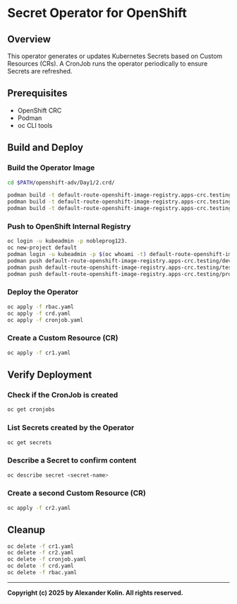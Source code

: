 
# Secret Operator for OpenShift

## Overview
This operator generates or updates Kubernetes Secrets based on Custom Resources (CRs). A CronJob runs the operator periodically to ensure Secrets are refreshed.

## Prerequisites
- OpenShift CRC
- Podman
- oc CLI tools

## Build and Deploy

### Build the Operator Image

```sh
cd $PATH/openshift-adv/Day1/2.crd/

podman build -t default-route-openshift-image-registry.apps-crc.testing/dev/capstone-app:latest .
podman build -t default-route-openshift-image-registry.apps-crc.testing/test/capstone-app:latest .
podman build -t default-route-openshift-image-registry.apps-crc.testing/prod/capstone-app:latest .
```

### Push to OpenShift Internal Registry
```sh
oc login -u kubeadmin -p nobleprog123.
oc new-project default
podman login -u kubeadmin -p $(oc whoami -t) default-route-openshift-image-registry.apps-crc.testing
podman push default-route-openshift-image-registry.apps-crc.testing/dev/capstone-app:latest
podman push default-route-openshift-image-registry.apps-crc.testing/test/capstone-app:latest
podman push default-route-openshift-image-registry.apps-crc.testing/prod/capstone-app:latest
```

### Deploy the Operator
```sh
oc apply -f rbac.yaml
oc apply -f crd.yaml
oc apply -f cronjob.yaml
```

### Create a Custom Resource (CR)
```sh
oc apply -f cr1.yaml
```

## Verify Deployment
### Check if the CronJob is created
```sh
oc get cronjobs
```

### List Secrets created by the Operator
```sh
oc get secrets
```

### Describe a Secret to confirm content
```sh
oc describe secret <secret-name>
```

### Create a second Custom Resource (CR)
```sh
oc apply -f cr2.yaml
```

## Cleanup
```sh
oc delete -f cr1.yaml
oc delete -f cr2.yaml
oc delete -f cronjob.yaml
oc delete -f crd.yaml
oc delete -f rbac.yaml
```

---
**Copyright (c) 2025 by Alexander Kolin. All rights reserved.**